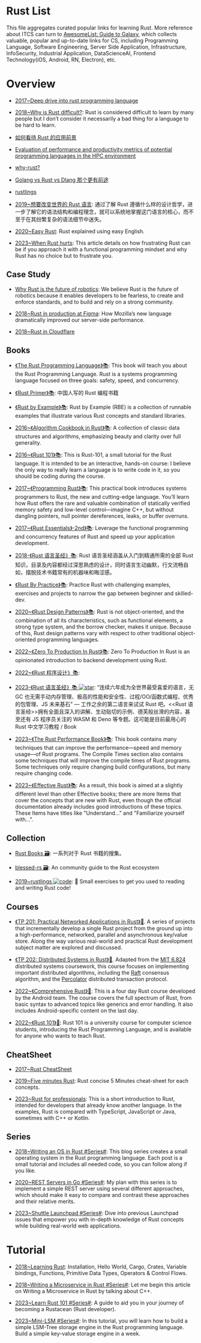 # Rust List

This file aggregates curated popular links for learning Rust. More reference about ITCS can turn to [AwesomeList: Guide to Galaxy](https://github.com/wx-chevalier/Awesome-Lists), which collects valuable, popular and up-to-date links for CS, including Programming Language, Software Engineering, Server Side Application, Infrastructure, InfoSecurity, Industrial Application, DataScienceAI, Frontend Technology(iOS, Android, RN, Electron), etc.

# Overview

- [2017~Deep drive into rust programming language](https://parg.co/UP1)

- [2018~Why is Rust difficult?](https://vorner.github.io/difficult.html): Rust is considered difficult to learn by many people but I don’t consider it necessarily a bad thing for a language to be hard to learn.

- [如何看待 Rust 的应用前景](http://www.zhihu.com/question/30407715)

- [Evaluation of performance and productivity metrics of potential programming languages in the HPC environment](http://octarineparrot.com/assets/mrfloya-thesis-ba.pdf)

- [why-rust?](http://www.oreilly.com/programming/free/files/why-rust.pdf?hmsr=toutiao.io&utm_medium=toutiao.io&utm_source=toutiao.io)

- [Golang vs Rust vs Dlang 那个更有前途](http://www.zhihu.com/question/27226962)

- [rustlings](https://github.com/carols10cents/rustlings)

- [2019~想要改变世界的 Rust 语言](https://mp.weixin.qq.com/s/lPbag5EbuWPUZOCvObW-yw): 通过了解 Rust 遵循什么样的设计哲学，进一步了解它的语法结构和编程理念，就可以系统地掌握这门语言的核心，而不至于在其纷繁复杂的语法细节中迷失。

- [2020~Easy Rust](https://github.com/Dhghomon/easy_rust): Rust explained using easy English.

- [2023~When Rust hurts](https://mmapped.blog/posts/15-when-rust-hurts.html): This article details on how frustrating Rust can be if you approach it with a functional programming mindset and why Rust has no choice but to frustrate you.

## Case Study

- [Why Rust is the future of robotics](https://parg.co/UVu): We believe Rust is the future of robotics because it enables developers to be fearless, to create and enforce standards, and to build and rely on a strong community.

- [2018~Rust in production at Figma](https://blog.figma.com/rust-in-production-at-figma-e10a0ec31929): How Mozilla’s new language dramatically improved our server-side performance.

- [2018~Rust in Cloudflare](https://parg.co/YA1)

## Books

- [《The Rust Programming Language》📚](https://doc.rust-lang.org/book/first-edition/README.html): This book will teach you about the Rust Programming Language. Rust is a systems programming language focused on three goals: safety, speed, and concurrency.

- [《Rust Primer》📚](https://github.com/rustcc/RustPrimer): 中国人写的 Rust 编程书籍

- [《Rust by Example》📚](https://rustbyexample.com/): Rust by Example (RBE) is a collection of runnable examples that illustrate various Rust concepts and standard libraries.

- [2016~《Algorithm Cookbook in Rust》📚](https://github.com/EbTech/rust-algorithms): A collection of classic data structures and algorithms, emphasizing beauty and clarity over full generality.

- [2016~《Rust 101》📚](https://www.ralfj.de/projects/rust-101/main.html): This is Rust-101, a small tutorial for the Rust language. It is intended to be an interactive, hands-on course: I believe the only way to really learn a language is to write code in it, so you should be coding during the course.

- [2017~《Programming Rust》📚](https://parg.co/UPe): This practical book introduces systems programmers to Rust, the new and cutting-edge language. You’ll learn how Rust offers the rare and valuable combination of statically verified memory safety and low-level control—imagine C++, but without dangling pointers, null pointer dereferences, leaks, or buffer overruns.

- [2017~《Rust Essentials》-2nd》📚](https://parg.co/UPI): Leverage the functional programming and concurrency features of Rust and speed up your application development.

- [2018-《Rust 语言圣经》📚](https://course.rs/into-rust.html): Rust 语言圣经涵盖从入门到精通所需的全部 Rust 知识，目录及内容都经过深思熟虑的设计，同时语言生动幽默，行文流畅自如，摆脱技术书籍常有的机器味和晦涩感。

- [《Rust By Practice》📚](https://github.com/sunface/rust-by-practice): Practice Rust with challenging examples, exercises and projects to narrow the gap between beginner and skilled-dev.

- [2020~《Rust Design Patterns》📚](https://rust-unofficial.github.io/patterns/intro.html): Rust is not object-oriented, and the combination of all its characteristics, such as functional elements, a strong type system, and the borrow checker, makes it unique. Because of this, Rust design patterns vary with respect to other traditional object-oriented programming languages.

- [2022~《Zero To Production In Rust》📚](https://github.com/LukeMathWalker/zero-to-production): Zero To Production In Rust is an opinionated introduction to backend development using Rust.

- [2022~《Rust 程序设计》📚](https://www.yuque.com/qyuhen/rust):

- [2023-《Rust 语言圣经》📚 ![star](https://img.shields.io/github/stars/sunface/rust-course)](https://github.com/sunface/rust-course): “连续六年成为全世界最受喜爱的语言，无 GC 也无需手动内存管理、极高的性能和安全性、过程/OO/函数式编程、优秀的包管理、JS 未来基石" — 工作之余的第二语言来试试 Rust 吧。<<Rust 语言圣经>>拥有全面且深入的讲解、生动贴切的示例、德芙般丝滑的内容，甚至还有 JS 程序员关注的 WASM 和 Deno 等专题。这可能是目前最用心的 Rust 中文学习教程 / Book

- [2023~《The Rust Performance Book》📚](https://nnethercote.github.io/perf-book/introduction.html): This book contains many techniques that can improve the performance—speed and memory usage—of Rust programs. The Compile Times section also contains some techniques that will improve the compile times of Rust programs. Some techniques only require changing build configurations, but many require changing code.

- [2023~《Effective Rust》📚](https://www.lurklurk.org/effective-rust/): As a result, this book is aimed at a slightly different level than other Effective <Language> books; there are more Items that cover the concepts that are new with Rust, even though the official documentation already includes good introductions of these topics. These Items have titles like "Understand…" and "Familiarize yourself with…".

## Collection

- [Rust Books 🗃️](https://github.com/sger/RustBooks): 一系列对于 Rust 书籍的搜集。

- [blessed-rs 🗃️](https://github.com/nicoburns/blessed-rs): An community guide to the Rust ecosystem

- [2019~rustlings ![code](https://ng-tech.icu/assets/code.svg)](https://github.com/rust-lang/rustlings): 🦀 Small exercises to get you used to reading and writing Rust code!

## Courses

- [《TP 201: Practical Networked Applications in Rust》🎥](https://github.com/pingcap/talent-plan). A series of projects that incrementally develop a single Rust project from the ground up into a high-performance, networked, parallel and asynchronous key/value store. Along the way various real-world and practical Rust development subject matter are explored and discussed.

- [《TP 202: Distributed Systems in Rust》🎥](https://github.com/pingcap/talent-plan/). Adapted from the [MIT 6.824](http://nil.csail.mit.edu/6.824/2017/index.html) distributed systems coursework, this course focuses on implementing important distributed algorithms, including the [Raft](https://raft.github.io/) consensus algorithm, and the [Percolator](https://storage.googleapis.com/pub-tools-public-publication-data/pdf/36726.pdf) distributed transaction protocol.

- [2022~《Comprehensive Rust》🎥](https://google.github.io/comprehensive-rust/welcome.html): This is a four day Rust course developed by the Android team. The course covers the full spectrum of Rust, from basic syntax to advanced topics like generics and error handling. It also includes Android-specific content on the last day.

- [2022~《Rust 101》🎥](https://github.com/tweedegolf/101-rs): Rust 101 is a university course for computer science students, introducing the Rust Programming Language, and is available for anyone who wants to teach Rust.

## CheatSheet

- [2017~Rust CheatSheet](http://phaiax.github.io/rust-cheatsheet/)

- [2019~Five minutes Rust](https://github.com/ankur-anand/five-min-rust): Rust concise 5 Minutes cheat-sheet for each concepts.

- [2023~Rust for professionals](https://overexact.com/rust-for-professionals/): This is a short introduction to Rust, intended for developers that already know another language. In the examples, Rust is compared with TypeScript, JavaScript or Java, sometimes with C++ or Kotlin.

## Series

- [2018~Writing an OS in Rust #Series#](https://os.phil-opp.com/): This blog series creates a small operating system in the Rust programming language. Each post is a small tutorial and includes all needed code, so you can follow along if you like.

- [2020~REST Servers in Go #Series#](https://eli.thegreenplace.net/2021/rest-servers-in-go-part-1-standard-library/): My plan with this series is to implement a simple REST server using several different approaches, which should make it easy to compare and contrast these approaches and their relative merits.

- [2023~Shuttle Launchpad #Series#](https://www.shuttle.rs/launchpad/issues): Dive into previous Launchpad issues that empower you with in-depth knowledge of Rust concepts while building real-world web applications.

# Tutorial

- [2018~Learning Rust](https://learning-rust.github.io/): Installation, Hello World, Cargo, Crates, Variable bindings, Functions, Primitive Data Types, Operators & Control Flows.

- [2018~Writing a Microservice in Rust #Series#](http://www.goldsborough.me/rust/web/tutorial/2018/01/20/17-01-11-writing_a_microservice_in_rust/): Let me begin this article on Writing a Microservice in Rust by talking about C++.

- [2023~Learn Rust 101 #Series#](https://github.com/plabayo/learn-rust-101): A guide to aid you in your journey of becoming a Rustacean (Rust developer).

- [2023~Mini-LSM #Series#](https://skyzh.github.io/mini-lsm/00-preface.html): In this tutorial, you will learn how to build a simple LSM-Tree storage engine in the Rust programming language. Build a simple key-value storage engine in a week.
